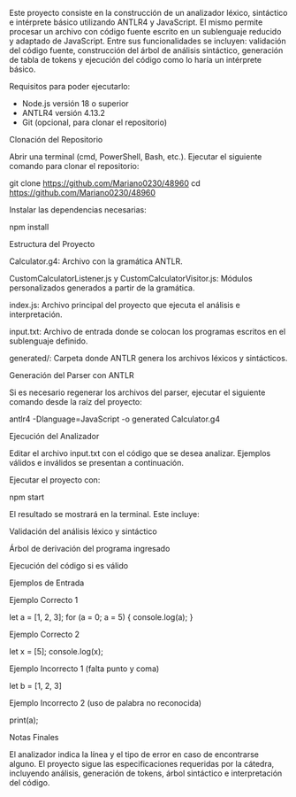 Este proyecto consiste en la construcción de un analizador léxico, sintáctico e intérprete básico utilizando ANTLR4 y JavaScript.
El mismo permite procesar un archivo con código fuente escrito en un sublenguaje reducido y adaptado de JavaScript.
Entre sus funcionalidades se incluyen: validación del código fuente, construcción del árbol de análisis sintáctico, generación de tabla de tokens y ejecución del código como lo haría un intérprete básico.

Requisitos para poder ejecutarlo:

* Node.js versión 18 o superior
* ANTLR4 versión 4.13.2
* Git (opcional, para clonar el repositorio)

Clonación del Repositorio

Abrir una terminal (cmd, PowerShell, Bash, etc.).
Ejecutar el siguiente comando para clonar el repositorio:

git clone https://github.com/Mariano0230/48960
cd https://github.com/Mariano0230/48960

Instalar las dependencias necesarias:

npm install

Estructura del Proyecto

Calculator.g4: Archivo con la gramática ANTLR.

CustomCalculatorListener.js y CustomCalculatorVisitor.js: Módulos personalizados generados a partir de la gramática.

index.js: Archivo principal del proyecto que ejecuta el análisis e interpretación.

input.txt: Archivo de entrada donde se colocan los programas escritos en el sublenguaje definido.

generated/: Carpeta donde ANTLR genera los archivos léxicos y sintácticos.

Generación del Parser con ANTLR

Si es necesario regenerar los archivos del parser, ejecutar el siguiente comando desde la raíz del proyecto:

antlr4 -Dlanguage=JavaScript -o generated Calculator.g4

Ejecución del Analizador

Editar el archivo input.txt con el código que se desea analizar. Ejemplos válidos e inválidos se presentan a continuación.

Ejecutar el proyecto con:

npm start

El resultado se mostrará en la terminal. Este incluye:

Validación del análisis léxico y sintáctico

Árbol de derivación del programa ingresado

Ejecución del código si es válido

Ejemplos de Entrada

Ejemplo Correcto 1

let a = [1, 2, 3];
for (a = 0; a = 5) {
  console.log(a);
}

Ejemplo Correcto 2

let x = [5];
console.log(x);

Ejemplo Incorrecto 1 (falta punto y coma)

let b = [1, 2, 3]

Ejemplo Incorrecto 2 (uso de palabra no reconocida)

print(a);

Notas Finales

El analizador indica la línea y el tipo de error en caso de encontrarse alguno.
El proyecto sigue las especificaciones requeridas por la cátedra, incluyendo análisis, generación de tokens, árbol sintáctico e interpretación del código.
